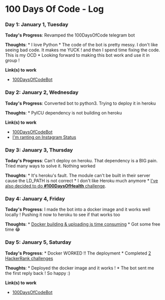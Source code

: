 # 100 Days Of Code - Log

### Day 1: January 1, Tuesday

**Today's Progress**: Revamped the 100DaysOfCode telegram bot

**Thoughts**:
    * I love Python
    * The code of the bot is pretty messy. I don't like seeing bad code. It makes me YUCK ! and then I spend time fixing the code. This is my OCD
    * Looking forward to making this bot work and use it in group !

**Link(s) to work**
* [100DaysOfCodeBot](http://github.com/BEARlyDev/100DaysOfCodeBot)

### Day 2: January 2, Wednesday

**Today's Progress**: Converted bot to python3. Trying to deploy it in heroku

**Thoughts**:
    * PyICU dependency is not building on heroku

**Link(s) to work**
* [100DaysOfCodeBot](http://github.com/BEARlyDev/100DaysOfCodeBot)
* [I'm ranting on Instagram Status](http://instagram.com/subins2000)

### Day 3: January 3, Thursday

**Today's Progress**: Can't deploy on heroku. That dependency is a BIG pain. Tried many ways to solve it. Nothing worked

**Thoughts**:
    * It's heroku's fault. The module can't be built in their server cause the LD_PATH is not correct
    * I don't like Heroku much anymore
    * [I've also decided to do **#100DaysOfHealth** challenge](https://twitter.com/subins2000/status/1080897625417703424).

### Day 4: January 4, Friday

**Today's Progress**: I made the bot into a docker image and it works well locally ! Pushing it now to heroku to see if that works too

**Thoughts**:
    * [Docker building & uploading is time consuming](https://knowyourmeme.com/memes/pablo-escobar-waiting)
    * Got some free time 😂

### Day 5: January 5, Saturday

**Today's Progress**:
    * Docker WORKED !! The deployment
    * Completed [2 HackerRank challenges](https://www.hackerrank.com/contests/sds-coder-hunt)

**Thoughts**:
    * Deployed the docker image and it works !
    * The bot sent me the first reply back ! So happy :)

**Link(s) to work**
* [100DaysOfCodeBot](http://github.com/BEARlyDev/100DaysOfCodeBot)